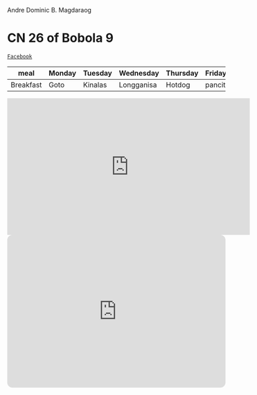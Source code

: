 Andre Dominic B. Magdaraog
# CN 26 of Bobola 9

[`Facebook`](https://www.facebook.com/profile.php?id=100071407076835)

|meal|Monday|Tuesday|Wednesday|Thursday|Friday|
|----|------|-------|---------|--------|------|
|Breakfast|Goto|Kinalas|Longganisa|Hotdog|pancit|

<iframe width="560" height="315" src="https://www.youtube.com/embed/eU9pshEkwVE" title="YouTube video player" frameborder="0" allow="accelerometer; autoplay; clipboard-write; encrypted-media; gyroscope; picture-in-picture; web-share" allowfullscreen></iframe>
<iframe style="border-radius:12px" src="https://open.spotify.com/embed/playlist/37i9dQZF1DX9sIqqvKsjG8?utm_source=generator" width="100%" height="352" frameBorder="0" allowfullscreen="" allow="autoplay; clipboard-write; encrypted-media; fullscreen; picture-in-picture" loading="lazy"></iframe>
